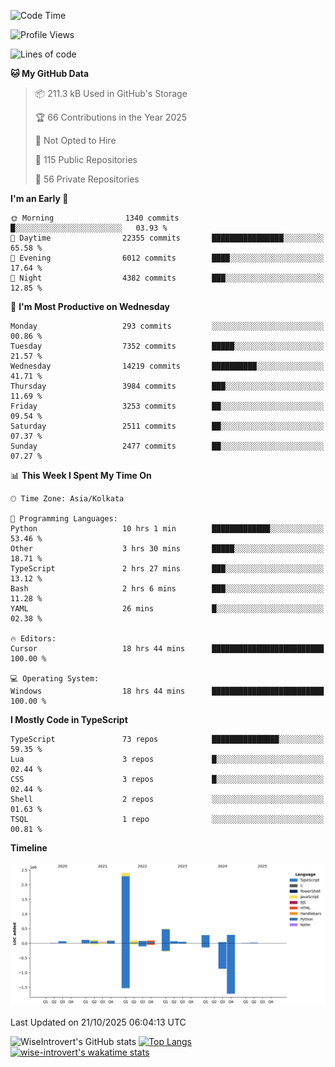 <!--START_SECTION:waka-->
![Code Time](http://img.shields.io/badge/Code%20Time-4%2C402%20hrs%2041%20mins-blue)

![Profile Views](http://img.shields.io/badge/Profile%20Views-0-blue)

![Lines of code](https://img.shields.io/badge/From%20Hello%20World%20I%27ve%20Written-4.3%20million%20lines%20of%20code-blue)

**🐱 My GitHub Data** 

> 📦 211.3 kB Used in GitHub's Storage 
 > 
> 🏆 66 Contributions in the Year 2025
 > 
> 🚫 Not Opted to Hire
 > 
> 📜 115 Public Repositories 
 > 
> 🔑 56 Private Repositories 
 > 
**I'm an Early 🐤** 

```text
🌞 Morning                1340 commits        █░░░░░░░░░░░░░░░░░░░░░░░░   03.93 % 
🌆 Daytime                22355 commits       ████████████████░░░░░░░░░   65.58 % 
🌃 Evening                6012 commits        ████░░░░░░░░░░░░░░░░░░░░░   17.64 % 
🌙 Night                  4382 commits        ███░░░░░░░░░░░░░░░░░░░░░░   12.85 % 
```
📅 **I'm Most Productive on Wednesday** 

```text
Monday                   293 commits         ░░░░░░░░░░░░░░░░░░░░░░░░░   00.86 % 
Tuesday                  7352 commits        █████░░░░░░░░░░░░░░░░░░░░   21.57 % 
Wednesday                14219 commits       ██████████░░░░░░░░░░░░░░░   41.71 % 
Thursday                 3984 commits        ███░░░░░░░░░░░░░░░░░░░░░░   11.69 % 
Friday                   3253 commits        ██░░░░░░░░░░░░░░░░░░░░░░░   09.54 % 
Saturday                 2511 commits        ██░░░░░░░░░░░░░░░░░░░░░░░   07.37 % 
Sunday                   2477 commits        ██░░░░░░░░░░░░░░░░░░░░░░░   07.27 % 
```


📊 **This Week I Spent My Time On** 

```text
🕑︎ Time Zone: Asia/Kolkata

💬 Programming Languages: 
Python                   10 hrs 1 min        █████████████░░░░░░░░░░░░   53.46 % 
Other                    3 hrs 30 mins       █████░░░░░░░░░░░░░░░░░░░░   18.71 % 
TypeScript               2 hrs 27 mins       ███░░░░░░░░░░░░░░░░░░░░░░   13.12 % 
Bash                     2 hrs 6 mins        ███░░░░░░░░░░░░░░░░░░░░░░   11.28 % 
YAML                     26 mins             █░░░░░░░░░░░░░░░░░░░░░░░░   02.38 % 

🔥 Editors: 
Cursor                   18 hrs 44 mins      █████████████████████████   100.00 % 

💻 Operating System: 
Windows                  18 hrs 44 mins      █████████████████████████   100.00 % 
```

**I Mostly Code in TypeScript** 

```text
TypeScript               73 repos            ███████████████░░░░░░░░░░   59.35 % 
Lua                      3 repos             █░░░░░░░░░░░░░░░░░░░░░░░░   02.44 % 
CSS                      3 repos             █░░░░░░░░░░░░░░░░░░░░░░░░   02.44 % 
Shell                    2 repos             ░░░░░░░░░░░░░░░░░░░░░░░░░   01.63 % 
TSQL                     1 repo              ░░░░░░░░░░░░░░░░░░░░░░░░░   00.81 % 
```



**Timeline**

![Lines of Code chart](https://raw.githubusercontent.com/wise-introvert/wise-introvert/master/assets/bar_graph.png)


 Last Updated on 21/10/2025 06:04:13 UTC
<!--END_SECTION:waka-->

![WiseIntrovert's GitHub stats](https://github-readme-stats.vercel.app/api?username=wise-introvert&count_private=true&show_icons=true)
[![Top Langs](https://github-readme-stats.vercel.app/api/top-langs/?username=wise-introvert&langs_count=10)](https://github.com/anuraghazra/github-readme-stats)
[![wise-introvert's wakatime stats](https://github-readme-stats.vercel.app/api/wakatime?username=wiseintrovert)](https://github.com/anuraghazra/github-readme-stats)
